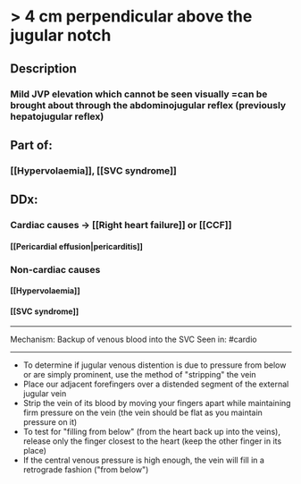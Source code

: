 # > 4 cm perpendicular above the jugular notch
## Description
### Mild JVP elevation which cannot be seen visually =can be brought about through the abdominojugular reflex (previously hepatojugular reflex)
## Part of:
### [[Hypervolaemia]], [[SVC syndrome]]
## DDx:
### Cardiac causes -> [[Right heart failure]] or [[CCF]]
#### [[Pericardial effusion|pericarditis]]
### Non-cardiac causes
#### [[Hypervolaemia]]
#### [[SVC syndrome]]


---
Mechanism: Backup of venous blood into the SVC
Seen in: #cardio

---
-   To determine if jugular venous distention is due to pressure from below or are simply prominent, use the method of "stripping" the vein
-   Place our adjacent forefingers over a distended segment of the external jugular vein
-   Strip the vein of its blood by moving your fingers apart while maintaining firm pressure on the vein (the vein should be flat as you maintain pressure on it)
-   To test for "filling from below" (from the heart back up into the veins), release only the finger closest to the heart (keep the other finger in its place)
-   If the central venous pressure is high enough, the vein will fill in a retrograde fashion ("from below")
